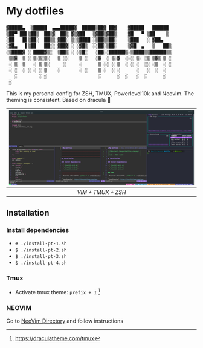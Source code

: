# My dotfiles

```
▓█████▄  ▒█████  ▄▄▄█████▓  █████▒██▓ ██▓    ▓█████   ██████
▒██▀ ██▌▒██▒  ██▒▓  ██▒ ▓▒▓██   ▒▓██▒▓██▒    ▓█   ▀ ▒██    ▒
░██   █▌▒██░  ██▒▒ ▓██░ ▒░▒████ ░▒██▒▒██░    ▒███   ░ ▓██▄
░▓█▄   ▌▒██   ██░░ ▓██▓ ░ ░▓█▒  ░░██░▒██░    ▒▓█  ▄   ▒   ██▒
░▒████▓ ░ ████▓▒░  ▒██▒ ░ ░▒█░   ░██░░██████▒░▒████▒▒██████▒▒
 ▒▒▓  ▒ ░ ▒░▒░▒░   ▒ ░░    ▒ ░   ░▓  ░ ▒░▓  ░░░ ▒░ ░▒ ▒▓▒ ▒ ░
 ░ ▒  ▒   ░ ▒ ▒░     ░     ░      ▒ ░░ ░ ▒  ░ ░ ░  ░░ ░▒  ░ ░
 ░ ░  ░ ░ ░ ░ ▒    ░       ░ ░    ▒ ░  ░ ░      ░   ░  ░  ░
   ░        ░ ░                   ░      ░  ░   ░  ░      ░
 ░
```

 This is my personal config for ZSH, TMUX, Powerlevel10k and Neovim.
 The theming is consistent. Based on dracula 🧛

| ![Preview](./images/terminal2.png) |
| :--:                               |
| *VIM + TMUX + ZSH*                 |

## Installation

### Install dependencies

- `# ./install-pt-1.sh`
- `$ ./install-pt-2.sh`
- `$ ./install-pt-3.sh`
- `$ ./install-pt-4.sh`

### Tmux

- Activate tmux theme: `prefix + I` [^tmuxDracula]

[^tmuxDracula]: https://draculatheme.com/tmux

### NEOVIM

Go to [NeoVim Directory](./NeovimDevConfig) and follow instructions

